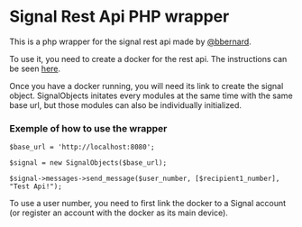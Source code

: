 # Signal Rest Api PHP wrapper

This is a php wrapper for the signal rest api made by [@bbernard](https://github.com/bbernhard).

To use it, you need to create a docker for the rest api. The instructions can be seen [here](https://github.com/bbernhard/signal-cli-rest-api).

Once you have a docker running, you will need  its link to create the signal object.
SignalObjects initates every modules at the same time with the same base url, but those modules
can also be individually initialized.

### Exemple of how to use the wrapper
```
$base_url = 'http://localhost:8080';

$signal = new SignalObjects($base_url);

$signal->messages->send_message($user_number, [$recipient1_number], "Test Api!");
```

To use a user number, you need to first link the docker to a Signal account (or register an account with the docker as its main device).
